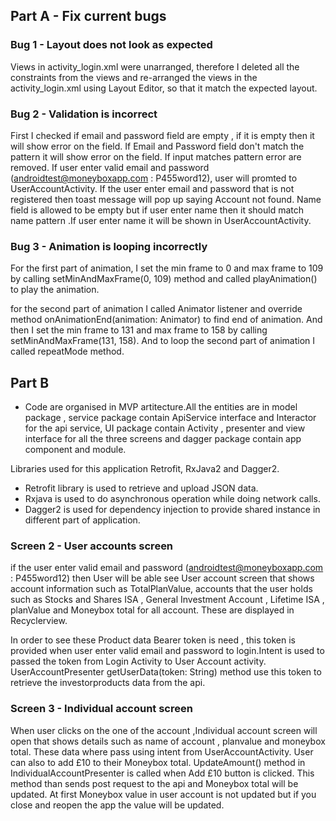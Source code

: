 
## Part A - Fix current bugs

### Bug 1 - Layout does not look as expected

Views in activity_login.xml were unarranged, therefore I deleted all the constraints from the views and re-arranged the views in the  activity_login.xml using Layout Editor, so that it match the expected layout. 

### Bug 2 - Validation is incorrect

First I checked if email and password field are empty , if it is empty then it will show error on the field.
If Email and Password field don't match the pattern it will show error on the field. If input matches pattern error are removed. If user enter valid email and password (androidtest@moneyboxapp.com : P455word12), user will promted to UserAccountActivity. If the user enter email and password that is not registered then toast message will pop up saying Account not found. Name field is allowed to be empty but if user enter name then it should match name pattern .If user enter name it  will be shown in UserAccountActivity. 

### Bug 3 - Animation is looping incorrectly

For the first part of animation, I set the min frame to 0 and max frame to 109 by calling setMinAndMaxFrame(0, 109) method and called playAnimation() to play the animation.

for the second part of animation I called Animator listener and override method onAnimationEnd(animation: Animator) to find end of animation. And then I set the min frame to 131 and max frame to 158 by calling setMinAndMaxFrame(131, 158). And to loop the second part of animation I called repeatMode method.

## Part B

- Code are organised in MVP artitecture.All the entities are in model package , service package contain ApiService interface and Interactor for the api service, UI package contain Activity , presenter and view interface for all the three screens and dagger package contain app component and module. 

Libraries used for this application Retrofit, RxJava2 and Dagger2. 

- Retrofit library is used to retrieve and upload JSON data.
- Rxjava is used to do asynchronous operation while doing network calls.
- Dagger2 is used for dependency injection to provide shared instance in different part of application.

### Screen 2 - User accounts screen

if the user enter valid email and password (androidtest@moneyboxapp.com : P455word12) then User will be able see User account screen that shows account information such as TotalPlanValue, accounts that the user holds such as Stocks and Shares ISA , General Investment Account , Lifetime ISA , planValue and Moneybox total for all account. These are displayed in Recyclerview.

In order to see these Product data Bearer token is need , this token is provided when user enter valid email and password to login.Intent is used to passed the token from Login Activity to User Account activity. UserAccountPresenter getUserData(token: String) method use this token to retrieve the investorproducts data from the api.


### Screen 3 - Individual account screen

When user clicks on the one of the account ,Individual account screen will open that shows details such as name of account , planvalue and moneybox total. These data where pass using intent from UserAccountActivity. User can also to add £10 to their Moneybox total. UpdateAmount() method in IndividualAccountPresenter is called when Add £10 button is clicked. This method than sends post request to the api and Moneybox total will be updated. At first Moneybox value in user account is not updated but if you close and reopen the app the value will be updated.
